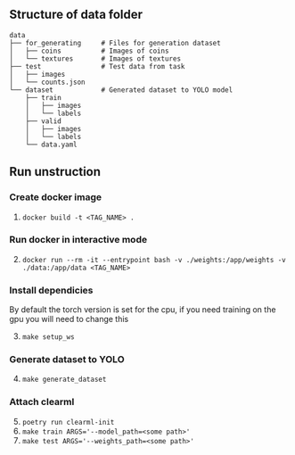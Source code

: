 ## Structure of data folder

```
data
├── for_generating     # Files for generation dataset
│   ├── coins          # Images of coins
│   └── textures       # Images of textures
├── test               # Test data from task
│   ├── images
│   └── counts.json
└── dataset            # Generated dataset to YOLO model
    ├── train
    │   ├── images
    │   └── labels
    ├── valid
    │   ├── images
    │   └── labels
    └── data.yaml
```

## Run unstruction

### Create docker image

1. `docker build -t <TAG_NAME> .`

### Run docker in interactive mode

2. `docker run --rm -it --entrypoint bash -v ./weights:/app/weights -v ./data:/app/data <TAG_NAME>`

### Install dependicies

By default the torch version is set for the cpu, if you need training on the gpu you will need to change this

3. `make setup_ws`

### Generate dataset to YOLO

4. `make generate_dataset`

### Attach clearml

5. `poetry run clearml-init`
6. `make train ARGS='--model_path=<some path>'`
7. `make test ARGS='--weights_path=<some path>'`
